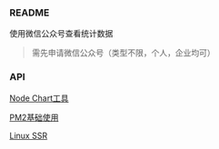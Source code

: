 ### README

使用微信公众号查看统计数据
> 需先申请微信公众号（类型不限，个人，企业均可）


### API

[Node Chart工具](https://itbilu.com/nodejs/npm/BkCASacpm.html)

[PM2基础使用](https://juejin.im/post/5be406705188256dbb5176f9)

[Linux SSR](https://smileorigin.site/2018/12/21/Linux/Linux%20SSR/)
